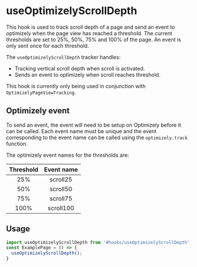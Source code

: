 # useOptimizelyScrollDepth

This hook is used to track scroll depth of a page and send an event to optimizely when the page view has reached a threshold. The current thresholds are set to 25%, 50%, 75% and 100% of the page. An event is only sent once for each threshold.

The `useOptimizelyScrollDepth` tracker handles:

- Tracking vertical scroll depth when scroll is activated.
- Sends an event to optimizely when scroll reaches threshold.

This hook is currently only being used in conjunction with `OptimizelyPageViewTracking`.

## Optimizely event
To send an event, the event will need to be setup on Optimizely before it can be called. Each event name must be unique and the event corresponding to the event name can be called using the `optimizely.track` function.

The optimizely event names for the thresholds are:

| Threshold | Event name |
|:---------:|:----------:|
| 25%       | scroll25   |
| 50%       | scroll50   |
| 75%       | scroll75   |
| 100%      | scroll100  |


## Usage

```jsx
import useOptimizelyScrollDepth from '#hooks/useOptimizelyScrollDepth';
const ExamplePage = () => {
  useOptimizelyScrollDepth();
}
```